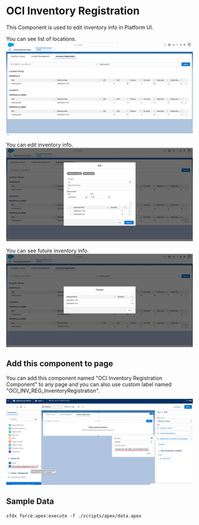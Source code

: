 # OCI Inventory Registration
This Component is used to edit inventory info in Platform UI.

You can see list of locations. 
![](images/list.png)

You can edit inventory info.
![](images/edit.png)

You can see future inventory info.
![](images/futures.png)

## Add this component to page
You can add this component named "OCI Inventory Registration Component" to any page and you can also use custom label named "OCI_INV_REG_InventoryRegistration".

![](images/setting.png)


## Sample Data
```
sfdx force:apex:execute -f ./scripts/apex/data.apex
```

